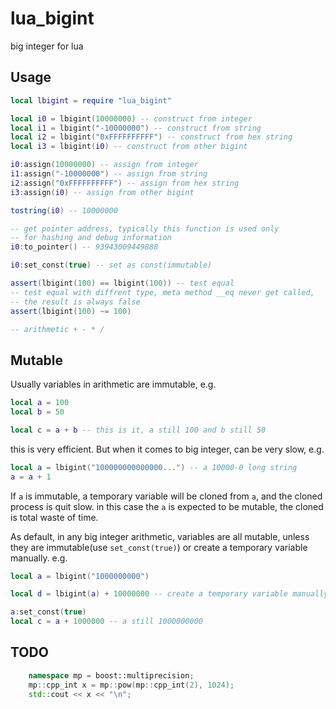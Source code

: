 # lua_bigint
big integer for lua

## Usage
```lua
local lbigint = require "lua_bigint"

local i0 = lbigint(10000000) -- construct from integer
local i1 = lbigint("-10000000") -- construct from string
local i2 = lbigint("0xFFFFFFFFFF") -- construct from hex string
local i3 = lbigint(i0) -- construct from other bigint

i0:assign(10000000) -- assign from integer
i1:assign("-10000000") -- assign from string
i2:assign("0xFFFFFFFFFF") -- assign from hex string
i3:assign(i0) -- assign from other bigint

tostring(i0) -- 10000000

-- get pointer address, typically this function is used only
-- for hashing and debug information
i0:to_pointer() -- 93943009449888

i0:set_const(true) -- set as const(immutable)

assert(lbigint(100) == lbigint(100)) -- test equal
-- test equal with diffrent type, meta method __eq never get called,
-- the result is always false
assert(lbigint(100) ~= 100)

-- arithmetic + - * /

```

## Mutable
Usually variables in arithmetic are immutable, e.g.
```lua
local a = 100
local b = 50

local c = a + b -- this is it, a still 100 and b still 50
```
this is very efficient. But when it comes to big integer, can be very slow, e.g.
```lua
local a = lbigint("100000000000000...") -- a 10000-0 long string
a = a + 1
```
If `a` is immutable, a temporary variable will be cloned from `a`, and the cloned
process is quit slow. in this case the `a` is expected to be mutable, the cloned
is total waste of time.

As default, in any big integer arithmetic, variables are all mutable, unless they
are immutable(use `set_const(true)`) or create a temporary variable manually. e.g.
```lua
local a = lbigint("1000000000")

local d = lbigint(a) + 10000000 -- create a temporary variable manually

a:set_const(true)
local c = a + 1000000 -- a still 1000000000
```

## TODO
```cpp
    namespace mp = boost::multiprecision;
    mp::cpp_int x = mp::pow(mp::cpp_int(2), 1024);
    std::cout << x << "\n";
```